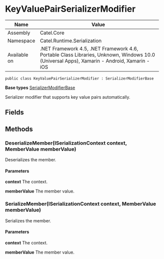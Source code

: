 

# KeyValuePairSerializerModifier

Name|Value
---|---
Assembly|Catel.Core
Namespace|Catel.Runtime.Serialization
Available on|.NET Framework 4.5, .NET Framework 4.6, Portable Class Libraries, Unknown, Windows 10.0 (Universal Apps), Xamarin - Android, Xamarin - iOS

```
public class KeyValuePairSerializerModifier : SerializerModifierBase
```

**Base types**
[SerializerModifierBase](/Catel.Core\Catel\Runtime\Serialization\SerializerModifierBase.md)


Serializer modifier that supports key value pairs automatically.



## Fields

## Methods

### DeserializeMember(ISerializationContext context, MemberValue memberValue)

Deserializes the member.

#### Parameters

**context**
The context.

**memberValue**
The member value.



### SerializeMember(ISerializationContext context, MemberValue memberValue)

Serializes the member.

#### Parameters

**context**
The context.

**memberValue**
The member value.



